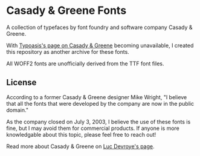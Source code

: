 # Casady & Greene Fonts

A collection of typefaces by font foundry and software company Casady & Greene.

With [Typoasis's page on Casady & Greene](https://moorstation.org/typoasis/designers/casady_greene/index.htm)
becoming unavailable, I created this repository as another archive for these fonts.

All WOFF2 fonts are unofficially derived from the TTF font files.

## License

According to a former Casady & Greene designer Mike Wright, "I believe that all the fonts
that were developed by the company are now in the public domain."

As the company closed on July 3, 2003, I believe the use of these fonts is fine, but I
may avoid them for commercial products. If anyone is more knowledgable about this topic,
please feel free to reach out!

Read more about Casady & Greene on [Luc Devroye's page](https://luc.devroye.org/fonts-27509.html).
